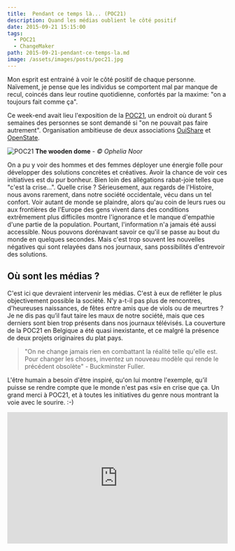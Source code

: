 ```yaml
---
title:  Pendant ce temps là... (POC21)
description: Quand les médias oublient le côté positif
date: 2015-09-21 15:15:00
tags:
  - POC21
  - ChangeMaker
path: 2015-09-21-pendant-ce-temps-la.md
image: /assets/images/posts/poc21.jpg
---
```


Mon esprit est entrainé à voir le côté positif de chaque personne. Naïvement, je pense que les individus se comportent mal par manque de recul, coincés dans leur routine quotidienne, confortés par la maxime: "on a toujours fait comme ça".

Ce week-end avait lieu l'exposition de la [POC21](http://www.poc21.cc), un endroit où durant 5 semaines des personnes se sont demandé si "on ne pouvait pas faire autrement". Organisation ambitieuse de deux associations [OuiShare](http://www.ouishare.net) et [OpenState](http://www.openstate.cc).

![POC21](https://farm1.staticflickr.com/767/20892345670_7199ee0b3d_z.jpg)
**The wooden dome** - *© Ophelia Noor*

On a pu y voir des hommes et des femmes déployer une énergie folle pour développer des solutions concrètes et créatives. Avoir la chance de voir ces initiatives est du pur bonheur. Bien loin des allégations rabat-joie telles que "c'est la crise...". Quelle crise ? Sérieusement, aux regards de l'Histoire, nous avons rarement, dans notre société occidentale, vécu dans un tel confort. Voir autant de monde se plaindre, alors qu'au coin de leurs rues ou aux frontières de l'Europe des gens vivent dans des conditions extrêmement plus difficiles montre l'ignorance et le manque d'empathie d'une partie de la population. Pourtant, l'information n'a jamais été aussi accessible. Nous pouvons dorénavant savoir ce qu'il se passe au bout du monde en quelques secondes. Mais c'est trop souvent les nouvelles négatives qui sont relayées dans nos journaux, sans possibilités d'entrevoir des solutions.


## Où sont les médias ?

C'est ici que devraient intervenir les médias. C'est à eux de refléter le plus objectivement possible la société. N'y a-t-il pas plus de rencontres, d'heureuses naissances, de fêtes entre amis que de viols ou de meurtres ? Je ne dis pas qu’il faut taire les maux de notre société, mais que ces derniers sont bien trop présents dans nos journaux télévisés. La couverture de la POC21 en Belgique a été quasi inexistante, et ce malgré la présence de deux projets originaires du plat pays.

> "On ne change jamais rien en combattant la réalité telle qu'elle est. Pour changer les choses, inventez un nouveau modèle qui rende le précédent obsolète" - Buckminster Fuller.

L'être humain a besoin d'être inspiré, qu'on lui montre l'exemple, qu’il puisse se rendre compte que le monde n'est pas «si» en crise que ça. Un grand merci à POC21, et à toutes les initiatives du genre nous montrant la voie avec le sourire. :-)

<iframe src="https://player.vimeo.com/video/132919309?title=0&byline=0&portrait=0" width="100%" height="300px" frameborder="0" webkitallowfullscreen mozallowfullscreen allowfullscreen></iframe>
